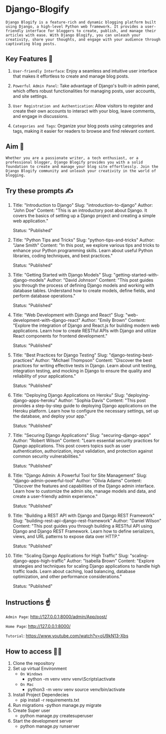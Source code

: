 
# Django-Blogify

`Django Blogify is a feature-rich and dynamic blogging platform built using Django, a high-level Python web framework. It provides a user-friendly interface for bloggers to create, publish, and manage their articles with ease. With Django Blogify, you can unleash your creativity, share your thoughts, and engage with your audience through captivating blog posts.`


## Key Features 🔑

1. `User-friendly Interface`: Enjoy a seamless and intuitive user interface that makes it effortless to create and manage blog posts.

2. `Powerful Admin Panel`: Take advantage of Django's built-in admin panel, which offers robust functionalities for managing posts, user accounts, and site settings.

3. `User Registration and Authentication`: Allow visitors to register and create their own accounts to interact with your blog, leave comments, and engage in discussions.

4. `Categories and Tags`: Organize your blog posts using categories and tags, making it easier for readers to browse and find relevant content.
## Aim 🫡

`Whether you are a passionate writer, a tech enthusiast, or a professional blogger, Django Blogify provides you with a solid foundation to create and manage your blog site effortlessly. Join the Django Blogify community and unleash your creativity in the world of blogging.`
## Try these prompts ✍️


1. Title: "Introduction to Django"
   Slug: "introduction-to-django"
   Author: "John Doe"
   Content: "This is an introductory post about Django. It covers the basics of setting up a Django project and creating a simple web application."

   Status: "Published"

2. Title: "Python Tips and Tricks"
   Slug: "python-tips-and-tricks"
   Author: "Jane Smith"
   Content: "In this post, we explore various tips and tricks to enhance your Python programming skills. Learn about useful Python libraries, coding techniques, and best practices."

   Status: "Published"

3. Title: "Getting Started with Django Models"
   Slug: "getting-started-with-django-models"
   Author: "David Johnson"
   Content: "This post guides you through the process of defining Django models and working with database tables. Understand how to create models, define fields, and perform database operations."

   Status: "Published"

4. Title: "Web Development with Django and React"
   Slug: "web-development-with-django-react"
   Author: "Emily Brown"
   Content: "Explore the integration of Django and React.js for building modern web applications. Learn how to create RESTful APIs with Django and utilize React components for frontend development."

   Status: "Published"

5. Title: "Best Practices for Django Testing"
   Slug: "django-testing-best-practices"
   Author: "Michael Thompson"
   Content: "Discover the best practices for writing effective tests in Django. Learn about unit testing, integration testing, and mocking in Django to ensure the quality and reliability of your applications."

   Status: "Published"

6. Title: "Deploying Django Applications on Heroku"
   Slug: "deploying-django-apps-heroku"
   Author: "Sophia Davis"
   Content: "This post provides a step-by-step guide to deploying Django applications on the Heroku platform. Learn how to configure the necessary settings, set up the database, and deploy your app."

   Status: "Published"

7. Title: "Securing Django Applications"
   Slug: "securing-django-apps"
   Author: "Robert Wilson"
   Content: "Learn essential security practices for Django applications. This post covers topics such as user authentication, authorization, input validation, and protection against common security vulnerabilities."

   Status: "Published"

8. Title: "Django Admin: A Powerful Tool for Site Management"
   Slug: "django-admin-powerful-tool"
   Author: "Olivia Adams"
   Content: "Discover the features and capabilities of the Django admin interface. Learn how to customize the admin site, manage models and data, and create a user-friendly admin experience."

   Status: "Published"

9. Title: "Building a REST API with Django and Django REST Framework"
   Slug: "building-rest-api-django-rest-framework"
   Author: "Daniel Wilson"
   Content: "This post guides you through building a RESTful API using Django and Django REST Framework. Learn how to define serializers, views, and URL patterns to expose data over HTTP."

   Status: "Published"

10. Title: "Scaling Django Applications for High Traffic"
    Slug: "scaling-django-apps-high-traffic"
    Author: "Isabella Brown"
    Content: "Explore strategies and techniques for scaling Django applications to handle high traffic loads. Learn about caching, load balancing, database optimization, and other performance considerations."

    Status: "Published"

## Instructions ☝️

`Admin Page`: 
http://127.0.0.1:8000/admin/App/post/

`Home Page`:
 http://127.0.0.1:8000/

 `Tutorial`:
 https://www.youtube.com/watch?v=oU9kN13-Xbs

## How to access 🧑‍💻
1. Clone the repository
2. Set up virtual Environment
   - `On Windows`
      - python -m venv venv
      venv\Scripts\activate
   - `On Mac`
     - python3 -m venv venv
      source venv/bin/activate
3. Install Project Dependecies
   - pip install -r requirements.txt
4. Run migrations
   -python manage.py migrate
5. Create Super user
   - python manage.py createsuperuser
6. Start the development server
   - python manage.py runserver


